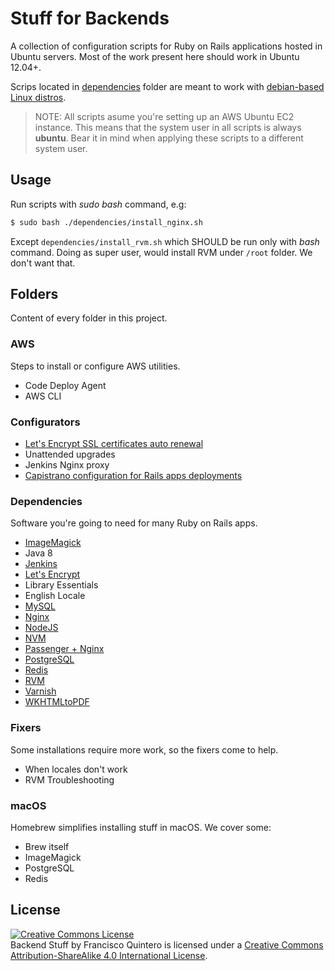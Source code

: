 # Stuff for Backends

A collection of configuration scripts for Ruby on Rails applications hosted in Ubuntu servers. Most of the work present here should work in Ubuntu 12.04+.

Scrips located in [dependencies](dependencies/) folder are meant to work with [debian-based Linux distros](https://en.wikipedia.org/wiki/List_of_Linux_distributions#Debian-based).

> NOTE: All scripts asume you're setting up an AWS Ubuntu EC2 instance. This means that the system user in all scripts is always **ubuntu**. Bear it in mind when applying these scripts to a different system user.

## Usage

Run scripts with _sudo bash_ command, e.g:

```bash
$ sudo bash ./dependencies/install_nginx.sh
```

Except `dependencies/install_rvm.sh` which SHOULD be run only with _bash_ command. Doing as super user, would install RVM under `/root` folder. We don't want that.

## Folders

Content of every folder in this project.

### AWS

Steps to install or configure AWS utilities.

- Code Deploy Agent
- AWS CLI

### Configurators

- [Let's Encrypt SSL certificates auto renewal](configurators/letsencrypt)
- Unattended upgrades
- Jenkins Nginx proxy
- [Capistrano configuration for Rails apps deployments](configurators/capistrano)

### Dependencies

Software you're going to need for many Ruby on Rails apps.

- [ImageMagick](https://en.wikipedia.org/wiki/ImageMagick)
- Java 8
- [Jenkins](https://jenkins.io)
- [Let's Encrypt](https://letsencrypt.org/)
- Library Essentials
- English Locale
- [MySQL](http://www.mysql.com/)
- [Nginx](https://nginx.org/)
- [NodeJS](https://nodejs.org/)
- [NVM](https://github.com/nvm-sh/nvm)
- [Passenger + Nginx](https://www.phusionpassenger.com/)
- [PostgreSQL](https://postgresql.org/)
- [Redis](https://redis.io/)
- [RVM](https://rvm.io/)
- [Varnish](https://varnish-cache.org/)
- [WKHTMLtoPDF](https://wkhtmltopdf.org/)

### Fixers

Some installations require more work, so the fixers come to help.

- When locales don't work
- RVM Troubleshooting

### macOS

Homebrew simplifies installing stuff in macOS. We cover some:

- Brew itself
- ImageMagick
- PostgreSQL
- Redis

## License

<a rel="license" href="http://creativecommons.org/licenses/by-sa/4.0/"><img alt="Creative Commons License" style="border-width:0" src="https://i.creativecommons.org/l/by-sa/4.0/88x31.png" /></a><br /><span xmlns:dct="http://purl.org/dc/terms/" property="dct:title">Backend Stuff</span> by <span xmlns:cc="http://creativecommons.org/ns#" property="cc:attributionName">Francisco Quintero</span> is licensed under a <a rel="license" href="http://creativecommons.org/licenses/by-sa/4.0/">Creative Commons Attribution-ShareAlike 4.0 International License</a>.
